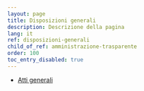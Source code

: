 ```yaml
---
layout: page
title: Disposizioni generali
description: Descrizione della pagina
lang: it
ref: disposizioni-generali
child_of_ref: amministrazione-trasparente
order: 100
toc_entry_disabled: true
---
```


* [Atti generali](atti-generali)
